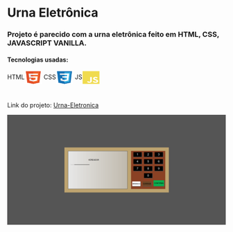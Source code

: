 <h1>Urna Eletrônica</h1>

<h3>Projeto é parecido com a urna eletrônica feito em HTML, CSS, JAVASCRIPT VANILLA.</h3>

<h4>Tecnologias usadas:</h4>

<div>
  HTML<img align="center" alt="Paulo-HTML" height="30" width="40" src="https://raw.githubusercontent.com/devicons/devicon/master/icons/html5/html5-original.svg" alt="Paulo-HTML" />
  CSS<img align="center" alt="Paulo-CSS" height="30" width="40" src="https://raw.githubusercontent.com/devicons/devicon/master/icons/css3/css3-original.svg" alt="Paulo-CSS" />
  JS<img align="center" alt="Paulo-Js" height="30" width="40" src="https://raw.githubusercontent.com/devicons/devicon/master/icons/javascript/javascript-plain.svg">
</div>
 
#

Link do projeto: <a href="https://paulogilvan.github.io/urna-eletronica/">Urna-Eletronica</a>

<img src="https://github.com/paulogilvan/urna-eletronica/blob/master/images/layout.png?raw=true" />
